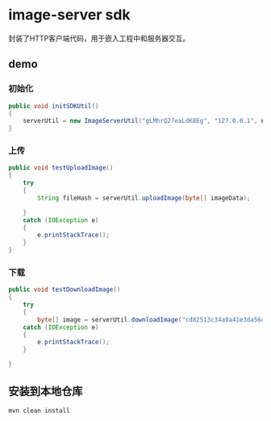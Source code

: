 # image-server sdk

封装了HTTP客户端代码，用于嵌入工程中和服务器交互。

## demo

### 初始化

```java
public void initSDKUtil()
{
	serverUtil = new ImageServerUtil("gLMhrQ27eaLdK8Eg", "127.0.0.1", null, 8080);
}
```

### 上传

```java
public void testUploadImage()
{
	try
	{
		String fileHash = serverUtil.uploadImage(byte[] imageData);

	}
	catch (IOException e)
	{
		e.printStackTrace();
	}
}
```

### 下载

```java
public void testDownloadImage()
{
	try
	{
		byte[] image = serverUtil.downloadImage("cd82513c34a9a41e3da5648a5649d92d");
	catch (IOException e)
	{
		e.printStackTrace();
	}

}
```

## 安装到本地仓库

```
mvn clean install
```